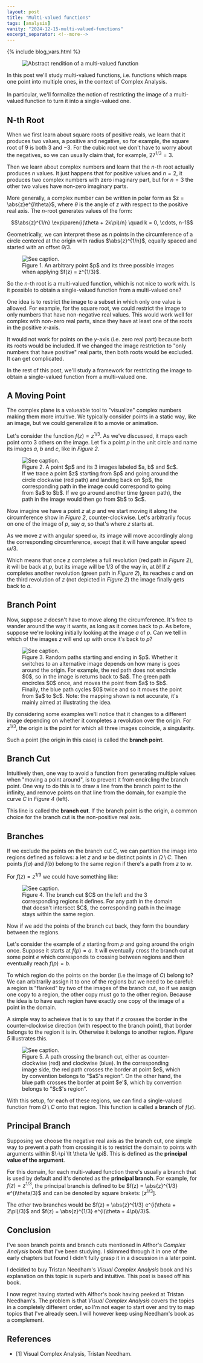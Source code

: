```yaml
---
layout: post
title: "Multi-valued functions"
tags: [analysis]
vanity: "2024-12-15-multi-valued-functions"
excerpt_separator: <!--more-->
---
```


{% include blog_vars.html %}

<div class="headline">

<figure class="image_float_left">
  <img src="{{resources_path}}/thumbnail.png" alt="Abstract rendition of a multi-valued function" />
</figure>


In this post we'll study multi-valued functions, i.e. functions which maps one point into multiple ones, in the context of Complex Analysis.
<br /><br />
In particular, we'll formalize the notion of restricting the image of a multi-valued function to turn it into a single-valued one.

</div>

<!--more-->

## N-th Root

When we first learn about square roots of positive reals, we learn that it produces two values, a positive and negative, so for example, the square root of $9$ is both $3$ and $-3$. For the cubic root we don't have to worry about the negatives, so we can usually claim that, for example, $27^{1/3} = 3$.

Then we learn about complex numbers and learn that the $n$-th root actually produces $n$ values. It just happens that for positive values and $n = 2$, it produces two complex numbers with zero imaginary part, but for $n = 3$ the other two values have non-zero imaginary parts.

More generally, a complex number can be written in polar form as $z = \abs{z}e^{i\theta}$, where $\theta$ is the angle of $z$ with respect to the positive real axis. The $n$-root generates values of the form:

$$\abs{z}^{1/n} \exp\paren{i(\theta + 2k\pi)/n} \quad k = 0, \cdots, n-1$$

Geometrically, we can interpret these as $n$ points in the circumference of a circle centered at the origin with radius $\abs{z}^{1/n}$, equally spaced and started with an offset $\theta / 3$.

<figure class="center_children">
  <img src="{{resources_path}}/roots3.png" alt="See caption." />
  <figcaption>Figure 1. An arbitrary point $p$ and its three possible images when applying $f(z) = z^{1/3}$.</figcaption>
</figure>


So the $n$-th root is a multi-valued function, which is not nice to work with. Is it possible to obtain a single-valued function from a multi-valued one?

One idea is to restrict the image to a subset in which only one value is allowed. For example, for the square root, we could restrict the image to only numbers that have non-negative real values. This would work well for complex with non-zero real parts, since they have at least one of the roots in the positive $x$-axis.

It would not work for points on the $y$-axis (i.e. zero real part) because both its roots would be included. If we changed the image restriction to "only numbers that have positive" real parts, then both roots would be excluded. It can get complicated.

In the rest of this post, we'll study a framework for restricting the image to obtain a single-valued function from a multi-valued one.

## A Moving Point

The complex plane is a valueable tool to "visualize" complex numbers making them more intuitive. We typically consider points in a static way, like an image, but we could generalize it to a movie or animation.

Let's consider the function $f(z) = z^{1/3}$. As we've discussed, it maps each point onto $3$ others on the image. Let fix a point $p$ in the unit circle and name its images $a$, $b$ and $c$, like in *Figure 2*.

<figure class="center_children">
  <img src="{{resources_path}}/path.png" alt="See caption." />
  <figcaption>Figure 2. A point $p$ and its 3 images labeled $a, b$ and $c$. If we trace a point $z$ starting from $p$ and going around the circle clockwise (red path) and landing back on $p$, the corresponding path in the image could correspond to going from $a$ to $b$. If we go around another time (green path), the path in the image would then go from $b$ to $c$.</figcaption>
</figure>

Now imagine we have a point $z$ at $p$ and we start moving it along the circumference show in *Figure 2*, counter-clockwise. Let's arbitrarily focus on one of the image of $p$, say $a$, so that's where $z$ starts at.

As we move $z$ with angular speed $\omega$, its image will move accordingly along the corresponding circumference, except that it will have angular speed $\omega / 3$.

Which means that once $z$ completes a full revolution (red path in *Figure 2*), it will be back at $p$, but its image will be $1/3$ of the way in, at $b$! If $z$ completes another revolution (green path in *Figure 2*), its reaches $c$ and on the third revolution of $z$ (not depicted in *Figure 2*) the image finally gets back to $a$.

## Branch Point

Now, suppose $z$ doesn't have to move along the circumference. It's free to wander around the way it wants, as long as it comes back to $p$. As before, suppose we're looking initially looking at the image $a$ of $p$. Can we tell in which of the images $z$ will end up with once it's back to $p$?

<figure class="center_children">
  <img src="{{resources_path}}/crazy-path.png" alt="See caption." />
  <figcaption>Figure 3. Random paths starting and ending in $p$. Whether it switches to an alternative image depends on how many is goes around the origin. For example, the red path does not encircle $0$, so in the image is returns back to $a$. The green path encircles $0$ once, and moves the point from $a$ to $b$. Finally, the blue path cycles $0$ twice and so it moves the point from $a$ to $c$. Note: the mapping shown is not accurate, it's mainly aimed at illustrating the idea.</figcaption>
</figure>

By considering some examples we'll notice that it changes to a different image depending on whether it completes a revolution over the origin. For $z^{1/3}$, the origin is the point for which all three images coincide, a singularity.

Such a point (the origin in this case) is called the **branch point**.

## Branch Cut

Intuitively then, one way to avoid a function from generating multiple values when "moving a point around", is to prevent it from encircling the branch point. One way to do this is to draw a line from the branch point to the infinity, and remove points on that line from the domain, for example the curve $C$ in *Figure 4* (left).

This line is called the **branch cut**. If the branch point is the origin, a common choice for the branch cut is the non-positive real axis.

## Branches

If we exclude the points on the branch cut $C$, we can partition the image into regions defined as follows: a let $z$ and $w$ be distinct points in $\Omega \setminus C$. Then points $f(a)$ and $f(b)$ belong to the same region if there's a path from $z$ to $w$.

For $f(z) = z^{1/3}$ we could have something like:

<figure class="center_children">
  <img src="{{resources_path}}/regions.png" alt="See caption." />
  <figcaption>Figure 4. The branch cut $C$ on the left and the 3 corresponding regions it defines. For any path in the domain that doesn't intersect $C$, the corresponding path in the image stays within the same region.</figcaption>
</figure>

Now if we add the points of the branch cut back, they form the boundary between the regions.

Let's consider the example of $z$ starting from $p$ and going around the origin once. Suppose it starts at $f(p) = a$. It will eventually cross the branch cut at some point $e$ which corresponds to crossing between regions and then eventually reach $f(p) = b$.

To which region do the points on the border (i.e the image of $C$) belong to? We can arbitrarily assign it to one of the regions but we need to be careful: a region is "flanked" by two of the images of the branch cut, so if we assign one copy to a region, the other copy must go to the other region. Because the idea is to have each region have exactly one copy of the image of a point in the domain.

A simple way to acheieve that is to say that if $z$ crosses the border in the counter-clockwise direction (with respect to the branch point), that border belongs to the region it is in. Otherwise it belongs to another region. *Figure 5* illustrates this.

<figure class="center_children">
  <img src="{{resources_path}}/crossing.png" alt="See caption." />
  <figcaption>Figure 5. A path crossing the branch cut, either as counter-clockwise (red) and clockwise (blue). In the corresponding image side, the red path crosses the border at point $e$, which by convention belongs to "$a$'s region". On the other hand, the blue path crosses the border at point $e'$, which by convention belongs to "$c$'s region".</figcaption>
</figure>

With this setup, for each of these regions, we can find a single-valued function from $\Omega \setminus C$ onto that region. This function is called a **branch** of $f(z)$.

## Principal Branch

Supposing we choose the negative real axis as the branch cut, one simple way to prevent a path from crossing it is to restrict the domain to points with arguments within $\-\pi \lt \theta \le \pi$. This is defined as the **principal value of the argument**.

For this domain, for each multi-valued function there's usually a branch that is used by default and it's denoted as the **principal branch**. For example, for $f(z) = z^{1/3}$, the principal branch is defined to be $f(z) = \abs{z}^{1/3} e^{i\theta/3}$ and can be denoted by square brakets: $[z^{1/3}]$.

The other two branches would be $f(z) = \abs{z}^{1/3} e^{i(\theta + 2\pi)/3}$ and $f(z) = \abs{z}^{1/3} e^{i(\theta + 4\pi)/3}$.

## Conclusion

I've seen branch points and branch cuts mentioned in Alfhor's *Complex Analysis* book that I've been studying. I skimmed through it in one of the early chapters but found I didn't fully grasp it in a discussion in a later point.

I decided to buy Tristan Needham's *Visual Complex Analysis* book and his explanation on this topic is superb and intuitive. This post is based off his book.

I now regret having started with Alfhor's book having peeked at Tristan Needham's. The problem is that *Visual Complex Analysis* covers the topics in a completely different order, so I'm not eager to start over and try to map topics that I've already seen. I will however keep using Needham's book as a complement.

## References

* [1] Visual Complex Analysis, Tristan Needham.
